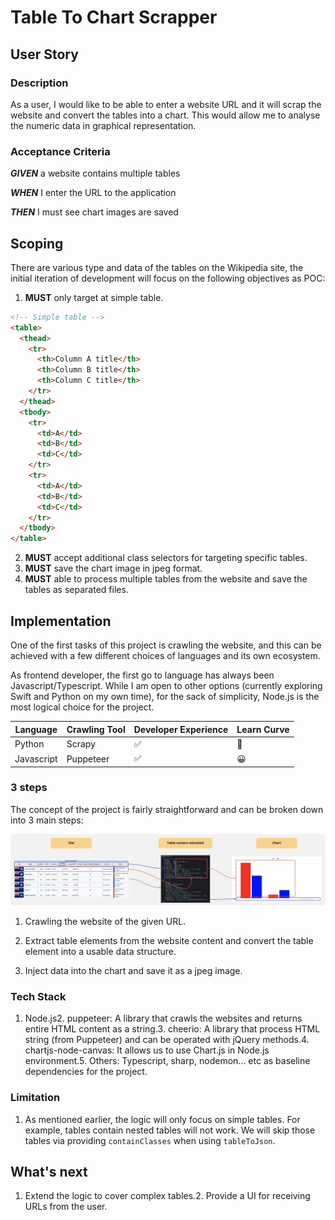 # Table To Chart Scrapper

## User Story

### Description

As a user, I would like to be able to enter a website URL and it will scrap the website and convert the tables into a chart. This would allow me to analyse the numeric data in graphical representation.

### Acceptance Criteria

**_GIVEN_** a website contains multiple tables

**_WHEN_** I enter the URL to the application

**_THEN_** I must see chart images are saved

## Scoping

There are various type and data of the tables on the Wikipedia site, the initial iteration of development will focus on the following objectives as POC:

1. **MUST** only target at simple table.

```html
<!-- Simple table -->
<table>
  <thead>
    <tr>
      <th>Column A title</th>
      <th>Column B title</th>
      <th>Column C title</th>
    </tr>
  </thead>
  <tbody>
    <tr>
      <td>A</td>
      <td>B</td>
      <td>C</td>
    </tr>
    <tr>
      <td>A</td>
      <td>B</td>
      <td>C</td>
    </tr>
  </tbody>
</table>
```

2. **MUST** accept additional class selectors for targeting specific tables.
3. **MUST** save the chart image in jpeg format.
4. **MUST** able to process multiple tables from the website and save the tables as separated files.

## Implementation

One of the first tasks of this project is crawling the website, and this can be achieved with a few different choices of languages and its own ecosystem.

As frontend developer, the first go to language has always been Javascript/Typescript. While I am open to other options (currently exploring Swift and Python on my own time), for the sack of simplicity, Node.js is the most logical choice for the project.

| Language   | Crawling Tool | Developer Experience | Learn Curve |
| ---------- | ------------- | -------------------- | ----------- |
| Python     | Scrapy        | ✅                   | 🧐          |
| Javascript | Puppeteer     | ✅                   | 😀          |

### 3 steps

The concept of the project is fairly straightforward and can be broken down into 3 main steps:

![3_steps](./docs/assets/3_steps.jpg '3_steps')

1. Crawling the website of the given URL.

2. Extract table elements from the website content and convert the table element into a usable data structure.

3. Inject data into the chart and save it as a jpeg image.

### Tech Stack

1. Node.js2. puppeteer: A library that crawls the websites and returns entire HTML content as a string.3. cheerio: A library that process HTML string (from Puppeteer) and can be operated with jQuery methods.4. chartjs-node-canvas: It allows us to use Chart.js in Node.js environment.5. Others: Typescript, sharp, nodemon... etc as baseline dependencies for the project.

### Limitation

1. As mentioned earlier, the logic will only focus on simple tables. For example, tables contain nested tables will not work. We will skip those tables via providing `containClasses` when using `tableToJson`.

## What's next

1. Extend the logic to cover complex tables.2. Provide a UI for receiving URLs from the user.

